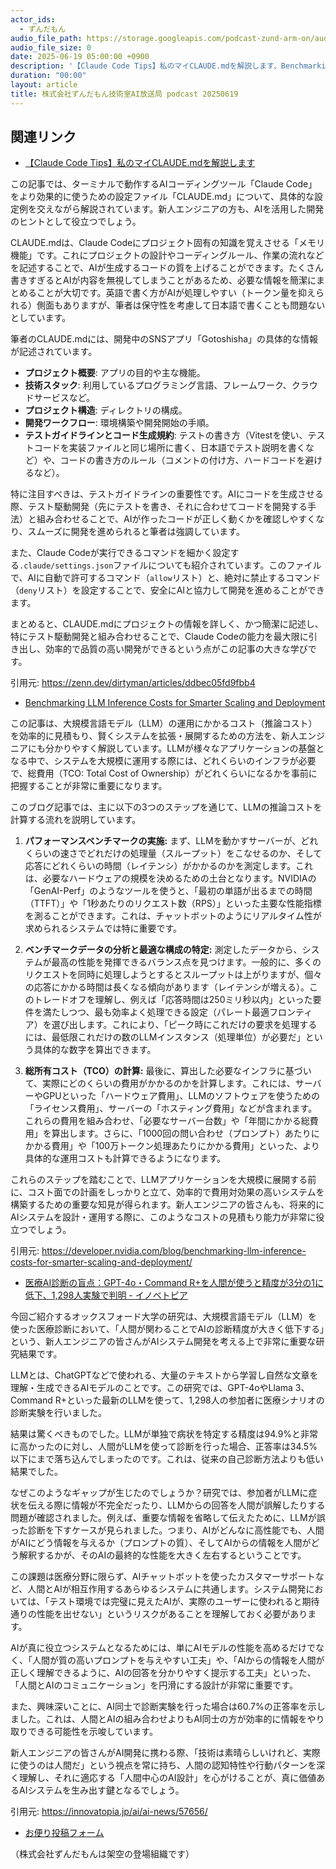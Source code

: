 ```yaml
---
actor_ids:
  - ずんだもん
audio_file_path: https://storage.googleapis.com/podcast-zund-arm-on/audio/株式会社ずんだもん技術室AI放送局_podcast_20250619.mp3
audio_file_size: 0
date: 2025-06-19 05:00:00 +0900
description: '【Claude Code Tips】私のマイCLAUDE.mdを解説します、Benchmarking LLM Inference Costs for Smarter Scaling and Deployment、医療AI診断の盲点：GPT-4o・Command R+を人間が使うと精度が3分の1に低下、1,298人実験で判明 - イノベトピア'
duration: "00:00"
layout: article
title: 株式会社ずんだもん技術室AI放送局 podcast 20250619
---
```


## 関連リンク


- [【Claude Code Tips】私のマイCLAUDE.mdを解説します](https://zenn.dev/dirtyman/articles/ddbec05fd9fbb4)  


この記事では、ターミナルで動作するAIコーディングツール「Claude Code」をより効果的に使うための設定ファイル「CLAUDE.md」について、具体的な設定例を交えながら解説されています。新人エンジニアの方も、AIを活用した開発のヒントとして役立つでしょう。

CLAUDE.mdは、Claude Codeにプロジェクト固有の知識を覚えさせる「メモリ機能」です。これにプロジェクトの設計やコーディングルール、作業の流れなどを記述することで、AIが生成するコードの質を上げることができます。たくさん書きすぎるとAIが内容を無視してしまうことがあるため、必要な情報を簡潔にまとめることが大切です。英語で書く方がAIが処理しやすい（トークン量を抑えられる）側面もありますが、筆者は保守性を考慮して日本語で書くことも問題ないとしています。

筆者のCLAUDE.mdには、開発中のSNSアプリ「Gotoshisha」の具体的な情報が記述されています。
*   **プロジェクト概要**: アプリの目的や主な機能。
*   **技術スタック**: 利用しているプログラミング言語、フレームワーク、クラウドサービスなど。
*   **プロジェクト構造**: ディレクトリの構成。
*   **開発ワークフロー**: 環境構築や開発開始の手順。
*   **テストガイドラインとコード生成規約**: テストの書き方（Vitestを使い、テストコードを実装ファイルと同じ場所に書く、日本語でテスト説明を書くなど）や、コードの書き方のルール（コメントの付け方、ハードコードを避けるなど）。

特に注目すべきは、テストガイドラインの重要性です。AIにコードを生成させる際、テスト駆動開発（先にテストを書き、それに合わせてコードを開発する手法）と組み合わせることで、AIが作ったコードが正しく動くかを確認しやすくなり、スムーズに開発を進められると筆者は強調しています。

また、Claude Codeが実行できるコマンドを細かく設定する`.claude/settings.json`ファイルについても紹介されています。このファイルで、AIに自動で許可するコマンド（`allow`リスト）と、絶対に禁止するコマンド（`deny`リスト）を設定することで、安全にAIと協力して開発を進めることができます。

まとめると、CLAUDE.mdにプロジェクトの情報を詳しく、かつ簡潔に記述し、特にテスト駆動開発と組み合わせることで、Claude Codeの能力を最大限に引き出し、効率的で品質の高い開発ができるという点がこの記事の大きな学びです。

引用元: https://zenn.dev/dirtyman/articles/ddbec05fd9fbb4


- [Benchmarking LLM Inference Costs for Smarter Scaling and Deployment](https://developer.nvidia.com/blog/benchmarking-llm-inference-costs-for-smarter-scaling-and-deployment/)  


この記事は、大規模言語モデル（LLM）の運用にかかるコスト（推論コスト）を効率的に見積もり、賢くシステムを拡張・展開するための方法を、新人エンジニアにも分かりやすく解説しています。LLMが様々なアプリケーションの基盤となる中で、システムを大規模に運用する際には、どれくらいのインフラが必要で、総費用（TCO: Total Cost of Ownership）がどれくらいになるかを事前に把握することが非常に重要になります。

このブログ記事では、主に以下の3つのステップを通じて、LLMの推論コストを計算する流れを説明しています。

1.  **パフォーマンスベンチマークの実施:**
    まず、LLMを動かすサーバーが、どれくらいの速さでどれだけの処理量（スループット）をこなせるのか、そして応答にどれくらいの時間（レイテンシ）がかかるのかを測定します。これは、必要なハードウェアの規模を決めるための土台となります。NVIDIAの「GenAI-Perf」のようなツールを使うと、「最初の単語が出るまでの時間（TTFT）」や「1秒あたりのリクエスト数（RPS）」といった主要な性能指標を測ることができます。これは、チャットボットのようにリアルタイム性が求められるシステムでは特に重要です。

2.  **ベンチマークデータの分析と最適な構成の特定:**
    測定したデータから、システムが最高の性能を発揮できるバランス点を見つけます。一般的に、多くのリクエストを同時に処理しようとするとスループットは上がりますが、個々の応答にかかる時間は長くなる傾向があります（レイテンシが増える）。このトレードオフを理解し、例えば「応答時間は250ミリ秒以内」といった要件を満たしつつ、最も効率よく処理できる設定（パレート最適フロンティア）を選び出します。これにより、「ピーク時にこれだけの要求を処理するには、最低限これだけの数のLLMインスタンス（処理単位）が必要だ」という具体的な数字を算出できます。

3.  **総所有コスト（TCO）の計算:**
    最後に、算出した必要なインフラに基づいて、実際にどのくらいの費用がかかるのかを計算します。これには、サーバーやGPUといった「ハードウェア費用」、LLMのソフトウェアを使うための「ライセンス費用」、サーバーの「ホスティング費用」などが含まれます。これらの費用を組み合わせ、「必要なサーバー台数」や「年間にかかる総費用」を算出します。さらに、「1000回の問い合わせ（プロンプト）あたりにかかる費用」や「100万トークン処理あたりにかかる費用」といった、より具体的な運用コストも計算できるようになります。

これらのステップを踏むことで、LLMアプリケーションを大規模に展開する前に、コスト面での計画をしっかりと立て、効率的で費用対効果の高いシステムを構築するための重要な知見が得られます。新人エンジニアの皆さんも、将来的にAIシステムを設計・運用する際に、このようなコストの見積もり能力が非常に役立つでしょう。

引用元: https://developer.nvidia.com/blog/benchmarking-llm-inference-costs-for-smarter-scaling-and-deployment/


- [医療AI診断の盲点：GPT-4o・Command R+を人間が使うと精度が3分の1に低下、1,298人実験で判明 - イノベトピア](https://innovatopia.jp/ai/ai-news/57656/)  


今回ご紹介するオックスフォード大学の研究は、大規模言語モデル（LLM）を使った医療診断において、「人間が関わることでAIの診断精度が大きく低下する」という、新人エンジニアの皆さんがAIシステム開発を考える上で非常に重要な研究結果です。

LLMとは、ChatGPTなどで使われる、大量のテキストから学習し自然な文章を理解・生成できるAIモデルのことです。この研究では、GPT-4oやLlama 3、Command R+といった最新のLLMを使って、1,298人の参加者に医療シナリオの診断実験を行いました。

結果は驚くべきものでした。LLMが単独で病状を特定する精度は94.9%と非常に高かったのに対し、人間がLLMを使って診断を行った場合、正答率は34.5%以下にまで落ち込んでしまったのです。これは、従来の自己診断方法よりも低い結果でした。

なぜこのようなギャップが生じたのでしょうか？研究では、参加者がLLMに症状を伝える際に情報が不完全だったり、LLMからの回答を人間が誤解したりする問題が確認されました。例えば、重要な情報を省略して伝えたために、LLMが誤った診断を下すケースが見られました。つまり、AIがどんなに高性能でも、人間がAIにどう情報を与えるか（プロンプトの質）、そしてAIからの情報を人間がどう解釈するかが、そのAIの最終的な性能を大きく左右するということです。

この課題は医療分野に限らず、AIチャットボットを使ったカスタマーサポートなど、人間とAIが相互作用するあらゆるシステムに共通します。システム開発においては、「テスト環境では完璧に見えたAIが、実際のユーザーに使われると期待通りの性能を出せない」というリスクがあることを理解しておく必要があります。

AIが真に役立つシステムとなるためには、単にAIモデルの性能を高めるだけでなく、「人間が質の高いプロンプトを与えやすい工夫」や、「AIからの情報を人間が正しく理解できるように、AIの回答を分かりやすく提示する工夫」といった、「人間とAIのコミュニケーション」を円滑にする設計が非常に重要です。

また、興味深いことに、AI同士で診断実験を行った場合は60.7%の正答率を示しました。これは、人間とAIの組み合わせよりもAI同士の方が効率的に情報をやり取りできる可能性を示唆しています。

新人エンジニアの皆さんがAI開発に携わる際、「技術は素晴らしいけれど、実際に使うのは人間だ」という視点を常に持ち、人間の認知特性や行動パターンを深く理解し、それに適応する「人間中心のAI設計」を心がけることが、真に価値あるAIシステムを生み出す鍵となるでしょう。

引用元: https://innovatopia.jp/ai/ai-news/57656/



- [お便り投稿フォーム](https://forms.gle/ffg4JTfqdiqK62qf9)

（株式会社ずんだもんは架空の登場組織です）

